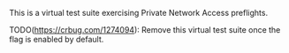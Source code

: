 This is a virtual test suite exercising Private Network Access preflights.

TODO(https://crbug.com/1274094): Remove this virtual test suite once the flag is
enabled by default.
